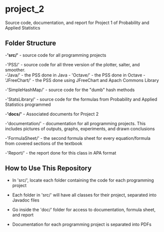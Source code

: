 # project_2
Source code, documentation, and report for Project 1 of Probability and Applied Statistics

## Folder Structure

-**'src/'** - source code for all programming projects  

  -'PSS/' - source code for all three version of the plotter, salter, and smoother.  
        -'Java/' - the PSS done in Java
        - 'Octave/' - the PSS done in Octave
        - 'JFreeChart/' - the PSS done using JFreeChart and Apach Commons Library
  
  -'SimpleHashMap/' - source code for the "dumb" hash methods
  
  -'StatsLibrary/'  - source code for the formulas from Probability and Applied Statistics programmed
  
-**'docs/'** - Associated documents for Project 2  

  -'documentation/' - documentation for all programming projects. This includes pictures of outputs, graphs, experiments, and drawn conclusions  
  
  -'FormulaSheet/' - the second formula sheet for every equation/formula from covered sections of the textbook  

  -'Report/' - the report done for this class in APA format
  

## How to Use This Repository

- In 'src/', locate each folder containing the code for each programming project
  
- Each folder in 'src/' will have all classes for their project, separated into Javadoc files
 
- Go inside the 'doc/' folder for access to documentation, formula sheet, and report
  
- Documentation for each programming project is separated into PDFs
